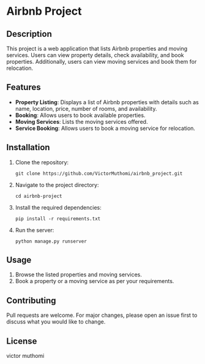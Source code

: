 # Airbnb Project

## Description
This project is a web application that lists Airbnb properties and moving services. Users can view property details, check availability, and book properties. Additionally, users can view moving services and book them for relocation.

## Features
- **Property Listing**: Displays a list of Airbnb properties with details such as name, location, price, number of rooms, and availability.
- **Booking**: Allows users to book available properties.
- **Moving Services**: Lists the moving services offered.
- **Service Booking**: Allows users to book a moving service for relocation.

## Installation
1. Clone the repository:
    ```
    git clone https://github.com/VictorMuthomi/airbnb_project.git
    ```
2. Navigate to the project directory:
    ```
    cd airbnb-project
    ```
3. Install the required dependencies:
    ```
    pip install -r requirements.txt
    ```
4. Run the server:
    ```
    python manage.py runserver
    ```

## Usage
1. Browse the listed properties and moving services.
2. Book a property or a moving service as per your requirements.

## Contributing
Pull requests are welcome. For major changes, please open an issue first to discuss what you would like to change.

## License
victor muthomi
